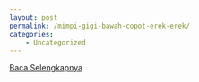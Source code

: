 ```yaml
---
layout: post
permalink: /mimpi-gigi-bawah-copot-erek-erek/
categories:
    - Uncategorized
---
```


[Baca Selengkapnya](/03)